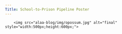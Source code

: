 ```yaml
---
Title: School-to-Prison Pipeline Poster  
---
```

      
        <img src="alaa-blog/img/opossum.jpg" alt="final" style="width:500px;height:600px;">
